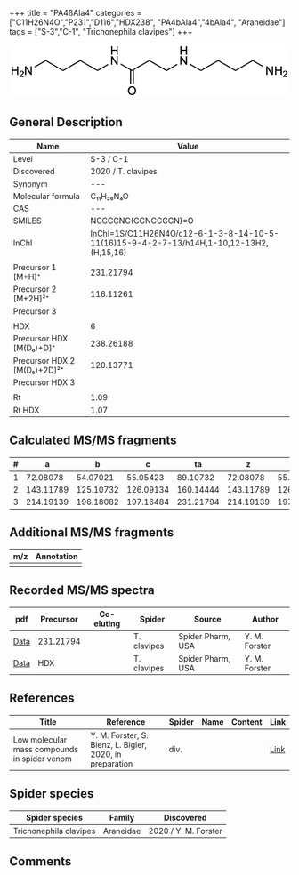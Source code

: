 +++
title = "PA4ßAla4"
categories = ["C11H26N4O","P231","D116","HDX238",
"PA4bAla4","4bAla4",
"Araneidae"]
tags = ["S-3","C-1",
"Trichonephila clavipes"]
+++

![](/img/PA4bAla4.png)

## General Description

| Name                       | Value              |
|----------------------------|--------------------|
| Level                      | S-3 / C-1          |
| Discovered                 | 2020 / T. clavipes |
| Synonym                    | ---                |
| Molecular formula          | C₁₁H₂₆N₄O                   |
| CAS                        | ---                |
| SMILES | NCCCCNC(CCNCCCCN)=O  |
| InChI  | InChI=1S/C11H26N4O/c12-6-1-3-8-14-10-5-11(16)15-9-4-2-7-13/h14H,1-10,12-13H2,(H,15,16)  |
|                            |                    |
| Precursor 1 [M+H]⁺         | 231.21794                   |
| Precursor 2 [M+2H]²⁺       | 116.11261                   |
| Precursor 3                |                    |
|                            |                    |
| HDX                        | 6                   |
| Precursor HDX   [M(D₆)+D]⁺   | 238.26188                   |
| Precursor HDX 2 [M(D₆)+2D]²⁺ | 120.13771                   |
| Precursor HDX 3            |                    |
|                            |                    |
| Rt                         | 1.09                   |
| Rt HDX                     | 1.07                   |

## Calculated MS/MS fragments

| # | a         | b         | c         | ta        | z         | y         | tz        |
|---|-----------|-----------|-----------|-----------|-----------|-----------|-----------|
| 1 | 72.08078 | 54.07021 | 55.05423 | 89.10732 | 72.08078 | 55.05423 | 89.10732 |
| 2 | 143.11789 | 125.10732 | 126.09134 | 160.14444 | 143.11789 | 126.09134 | 160.14444 |
| 3 | 214.19139 | 196.18082 | 197.16484 | 231.21794 | 214.19139 | 197.16484 | 231.21794 |

## Additional MS/MS fragments

| m/z | Annotation |
|-----|------------|
|     |            |

## Recorded MS/MS spectra

| pdf                                             | Precursor | Co-eluting | Spider      | Source                       | Author        |
|-------------------------------------------------|-----------|------------|-------------|------------------------------|---------------|
| [Data](/pdf/N-clavipes/231_PA4bAla4_Nc.pdf) | 231.21794 |           | T. clavipes| Spider Pharm, USA | Y. M. Forster |
| [Data](/pdf/N-clavipes/231_PA4bAla4_Nc_HDX.pdf) | HDX |           | T. clavipes| Spider Pharm, USA | Y. M. Forster |


## References

| Title | Reference | Spider | Name | Content | Link |
|-------|-----------|--------|------|---------|------|
| Low molecular mass compounds in spider venom      | Y. M. Forster, S. Bienz, L. Bigler, 2020, in preparation          | div.       |   |   | [Link](unknown) |

## Spider species

| Spider species     | Family     | Discovered           |
|--------------------|------------|----------------------|
| Trichonephila clavipes | Araneidae | 2020 / Y. M. Forster |


## Comments